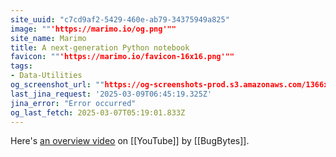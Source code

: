 ```yaml
---
site_uuid: "c7cd9af2-5429-460e-ab79-34375949a825"
image: ""'https://marimo.io/og.png'""
site_name: Marimo
title: A next-generation Python notebook
favicon: ""'https://marimo.io/favicon-16x16.png'""
tags:
- Data-Utilities
og_screenshot_url: ""https://og-screenshots-prod.s3.amazonaws.com/1366x768/80/false/90a2899db32d4d92e654163dd0e81572bdfddd9d27666401f93cabd68e6ba5a0.jpeg""
last_jina_request: '2025-03-09T06:45:19.325Z'
jina_error: "Error occurred"
og_last_fetch: 2025-03-07T05:19:01.833Z
---
```

Here's [an overview video](https://youtu.be/XoArtLKPJ2I?si=V3yg6PM34tgr3JUF) on [[YouTube]] by [[BugBytes]].



